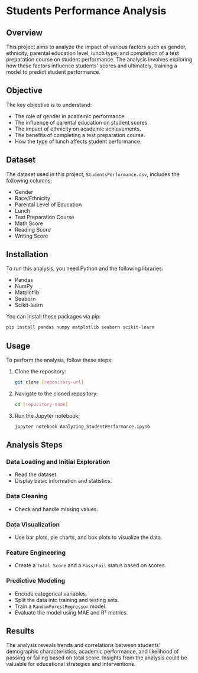 # Students Performance Analysis

## Overview
This project aims to analyze the impact of various factors such as gender, ethnicity, parental education level, lunch type, and completion of a test preparation course on student performance. The analysis involves exploring how these factors influence students' scores and ultimately, training a model to predict student performance.

## Objective
The key objective is to understand:
- The role of gender in academic performance.
- The influence of parental education on student scores.
- The impact of ethnicity on academic achievements.
- The benefits of completing a test preparation course.
- How the type of lunch affects student performance.

## Dataset
The dataset used in this project, `StudentsPerformance.csv`, includes the following columns:
- Gender
- Race/Ethnicity
- Parental Level of Education
- Lunch
- Test Preparation Course
- Math Score
- Reading Score
- Writing Score

## Installation
To run this analysis, you need Python and the following libraries:
- Pandas
- NumPy
- Matplotlib
- Seaborn
- Scikit-learn

You can install these packages via pip:
```bash
pip install pandas numpy matplotlib seaborn scikit-learn
```
## Usage
To perform the analysis, follow these steps:

1. Clone the repository:
    ```bash
    git clone [repository-url]
    ```

2. Navigate to the cloned repository:
    ```bash
    cd [repository-name]
    ```

3. Run the Jupyter notebook:
    ```bash
    jupyter notebook Analyzing_StudentPerformance.ipynb
    ```

## Analysis Steps

### Data Loading and Initial Exploration
- Read the dataset.
- Display basic information and statistics.

### Data Cleaning
- Check and handle missing values.

### Data Visualization
- Use bar plots, pie charts, and box plots to visualize the data.

### Feature Engineering
- Create a `Total Score` and a `Pass/Fail` status based on scores.

### Predictive Modeling
- Encode categorical variables.
- Split the data into training and testing sets.
- Train a `RandomForestRegressor` model.
- Evaluate the model using MAE and R² metrics.

## Results
The analysis reveals trends and correlations between students' demographic characteristics, academic performance, and likelihood of passing or failing based on total score. Insights from the analysis could be valuable for educational strategies and interventions.
